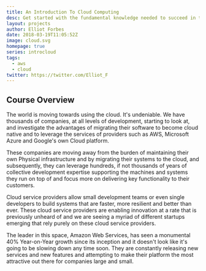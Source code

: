 ```yaml
---
title: An Introduction To Cloud Computing 
desc: Get started with the fundamental knowledge needed to succeed in the world of cloud engineering.
layout: projects
author: Elliot Forbes
date: 2018-03-19T11:05:52Z
image: cloud.svg
homepage: true
series: introcloud
tags:
  - aws
  - cloud
twitter: https://twitter.com/Elliot_F
---
```


## Course Overview

The world is moving towards using the cloud. It's undeniable. We have thousands of companies, at all levels of development, starting to look at, and investigate the advantages of migrating their software to become cloud native and to leverage the services of providers such as AWS, Microsoft Azure and Google's own Cloud platform.

These companies are moving away from the burden of maintaining their own Physical infrastructure and by migrating their systems to the cloud, and subsequently, they can leverage hundreds, if not thousands of years of collective development expertise supporting the machines and systems they run on top of and focus more on delivering key functionality to their customers.

Cloud service providers allow small development teams or even single developers to build systems that are faster, more resilient and better than ever. These cloud service providers are enabling innovation at a rate that is previously unheard of and we are seeing a myriad of different startups emerging that rely purely on these cloud service providers.

The leader in this space, Amazon Web Services, has seen a monumental 40% Year-on-Year growth since its inception and it doesn't look like it's going to be slowing down any time soon. They are constantly releasing new services and new features and attempting to make their platform the most attractive out there for companies large and small.